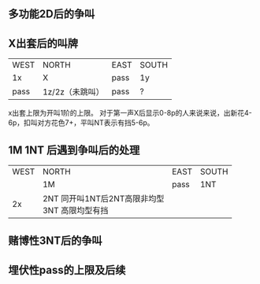 ## 多功能2D后的争叫

## X出套后的叫牌

<table>
    <tr><td>WEST</td> <td>NORTH</td> <td>EAST</td> <td>SOUTH</td></tr>
    <tr><td>1x</td> <td>X</td> <td>pass</td> <td>1y</td></tr>
    <tr><td>pass</td> <td>1z/2z（未跳叫）</td> <td>pass</td> <td>? </td></tr>
</table>

x出套上限为开叫1阶的上限。
对于第一声X后显示0-8p的人来说来说，出新花4-6p，扣叫对方花色7+，平叫NT表示有挡5-6p。

## 1M 1NT 后遇到争叫后的处理
<table>
    <tr><td>WEST</td> <td>NORTH</td> <td>EAST</td> <td>SOUTH</td></tr>
    <tr><td></td> <td>1M</td> <td>pass</td> <td>1NT</td></tr>
    <tr><td>2x</td> <td>2NT 同开叫1NT后2NT高限非均型<br /> 3NT 高限均型有挡</td> <td></td> <td> </td></tr>
</table>


## 赌博性3NT后的争叫

## 埋伏性pass的上限及后续

